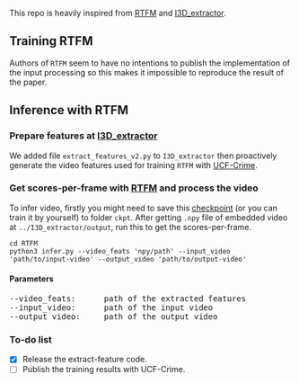 This repo is heavily inspired from [RTFM](https://github.com/tianyu0207/RTFM) and [I3D_extractor](https://github.com/GowthamGottimukkala/I3D_Feature_Extraction_resnet). 
## Training RTFM 
Authors of `RTFM` seem to have no intentions to publish the implementation of the input processing so this makes it impossible to reproduce the result of the paper.

## Inference with RTFM

### Prepare features at [I3D_extractor](./I3D_extractor/)
We added file `extract_features_v2.py` to `I3D_extractor` then proactively generate the video features used for training `RTFM` with [UCF-Crime](https://www.crcv.ucf.edu/research/real-world-anomaly-detection-in-surveillance-videos/).

### Get scores-per-frame with [RTFM](./RTFM) and process the video
To infer video, firstly you might need to save this [checkpoint](https://drive.google.com/file/d/1ocvSevEtlXdajpILMQp5ub9954E3AE7B/view?usp=share_link) (or you can train it by yourself) to folder `ckpt`.
After getting `.npy` file of embedded video at `../I3D_extractor/output`, run this to get the scores-per-frame.
```shell
cd RTFM
python3 infer.py --video_feats 'npy/path' --input_video 'path/to/input-video' --output_video 'path/to/output-video'
```
#### Parameters
<pre>
--video_feats:      path of the extracted features
--input_video:      path of the input video
--output_video:     path of the output video
</pre>


### To-do list
- [x] Release the extract-feature code.
- [ ] Publish the training results with UCF-Crime.